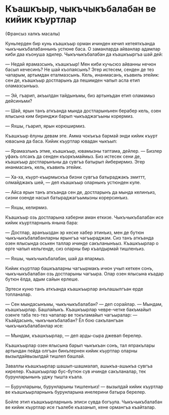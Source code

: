 # Къашкъыр, чыкъчыкъбалабан ве кийик къуртлар

(Франсыз халкъ масалы)

Куньлерден бир кунь къашкъыр орман ичинден кечип кетеяткъанда чыкъчыкъбалабаннынъ устюне баса.
О заманларда айванлар адамлар киби даа къонуша эдилер.
Чыкъчыкъбалабан да къашкъыргъа шай дей:

— Недай ярамазсынъ, къашкъыр!
Мен киби кучьсюз айванны нечюн басып кечесинъ?
Не шай къопаясынъ?
Эгер истесем, сенден де тез чапарым, артымдан еталмазсынъ.
Кель, инанмасанъ, къавиль этейик: сен де, къашкъыр достларынъ да пешимден чапып асла етип оламазсынъыз.

— Эй, гъарип, акъылдан тайдынъмы, биз артынъдан етип оламамыз дейсинъми?

— Шай, ярын танъ аткъанда мында достларынънен берабер кель, озен ялысына ким биринджи барып чыкъаджагъыны корермиз.

— Яхшы, гъарип, ярын корюширмиз.

Къашкъыр ёлуны девам эте.
Амма чокъкъа бармай энди кийик къурт ювасына да баса.
Кийик къуртлар ювадан чыкъып:

— Ярамазлыкъ этме, къашкъыр, ювамызны таптама, дейлер.
— Бизлер уфакъ олсакъ да сенден къоркъмаймыз.
Биз истесек сени де, къашкъыр достларынъны да сувгъа батырып йиберирмиз.
Эгер инанмасанъ, кель, къавиль этейик.

— Ха-ха, къурт-къырмыскъа бизни сувгъа батыраджакъ змиттт, олмайджакъ шей, — деп къашкъыр оларнынъ устюнден куле.

— Айса ярын танъ аткъанда сен де, достларынъ да мында келинъиз, сизни озенде насыл батыраджагъымызны корерсинъиз.

— Яхшы, келирмиз.

Къашкъыр озь достларына хаберни аман еткизе.
Чыкъчыкъбалабан исе кийик къуртларнынъ янына бара:

— Достлар, аранъыздан эр кеске хабер этинъиз, мен де бутюн чыкъчыкъбалабанларны ярынгъа чагъыраджам.
Сиз танъ аткъанда озен ялысында оськен таллар ичинде сакъланынъыз.
Къашкъырлар о ерге чапып кельгенде, сиз оларны бир къалдырмай тишленъиз.

— Яхшы, чыкъчыкъбалабан, шай да япармыз.

Кийик къуртлар башкъаларны чагъырмакъ ичюн учып кеткен сонъ, чыкъчыкъбалабан озь достларыны чагъыра.
Олар озен ялысына къадар бутюн ёлда, адым сайын ерлеше.

Эртеси куню танъ аткъанда къашкъырлар анълашылгъан ерде топланалар.

— Сен мындасынъмы, чыкъчыкъбалабан?
— деп сорайлар.
— Мындам, къашкъырлар.
Башлайыкъ.
Къашкъырлар чевре-четке бакъмайып озенге таба тез-тез чапалар ве токътамайып чагъыралар: — Къайдасынъ, чыкъчыкъбалабан?
Ёл бою сакълангъан чыкъчыкъбалабанлар исе:

— Мындам, къашкъырлар, — деп арды-сыра джевап берелер.

Къашкъырлар озен ялысына барып чыкъкъан сонъ, тал япракълары артындан пейда олгъан бинълернен кийик къуртлар оларны вызылдайвызылдай тишлеп башлай.

Заваллы къашкъырлар шашып-шашмалап, ашыкъа-ашыкъа сувгъа кирелер.
Къашкъырлар бус-бутюн сув ичинде сакъланалар, тек бурунларынынъ уджу тышта къала.

— Бурунларыны, бурунларыны тишленъиз!
— вызылдай кийик къуртлар ве къашкъырларнынъ бурунларына инелерини батыра берелер.

Бойле этип къашкъырларнынъ эписи сувда богъула.
Чыкъчыкъбалабан ве кийик къуртлар исе гъалебе къазанып, кене ормангъа къайталар.

